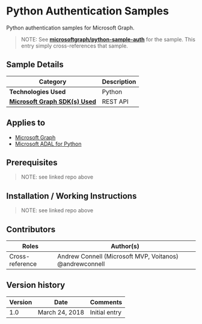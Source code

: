 # Python Authentication Samples

Python authentication samples for Microsoft Graph.

> NOTE: See **[microsoftgraph/python-sample-auth](https://github.com/microsoftgraph/python-sample-auth)** for the sample. This entry simply cross-references that sample.

## Sample Details

|               Category               | Description |
| ------------------------------------ | ----------- |
| **Technologies Used**                | Python      |
| **[Microsoft Graph SDK(s) Used][1]** | REST API    |

## Applies to

* [Microsoft Graph](https://developer.microsoft.com/en-us/graph)
* [Microsoft ADAL for Python](https://github.com/AzureAD/azure-activedirectory-library-for-python)

## Prerequisites

> NOTE: see linked repo above

## Installation / Working Instructions

> NOTE: see linked repo above

## Contributors

|      Roles      |                        Author(s)                        |
| --------------- | ------------------------------------------------------- |
| Cross-reference | Andrew Connell (Microsoft MVP, Voitanos) @andrewconnell |

## Version history

| Version |      Date      |   Comments    |
| ------- | -------------- | ------------- |
| 1.0     | March 24, 2018 | Initial entry |

[1]: https://developer.microsoft.com/en-us/graph/code-samples-and-sdks